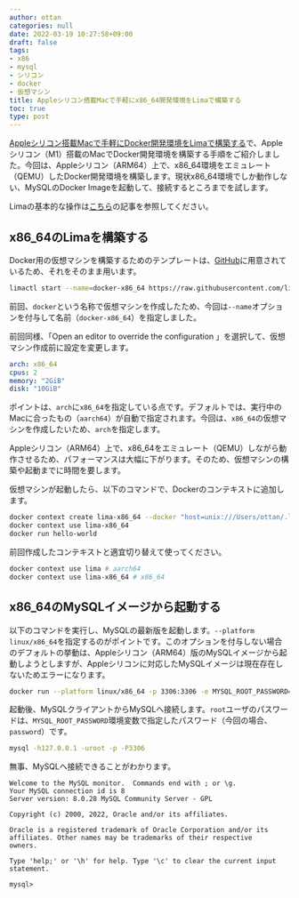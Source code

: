 ```yaml
---
author: ottan
categories: null
date: 2022-03-19 10:27:58+09:00
draft: false
tags:
- x86
- mysql
- シリコン
- docker
- 仮想マシン
title: Appleシリコン搭載Macで手軽にx86_64開発環境をLimaで構築する
toc: true
type: post
---
```


[Appleシリコン搭載Macで手軽にDocker開発環境をLimaで構築する](/posts/2022/02/how-to-docker-lima-arm-mac/)で、Appleシリコン（M1）搭載のMacでDocker開発環境を構築する手順をご紹介しました。今回は、Appleシリコン（ARM64）上で、x86_64環境をエミュレート（QEMU）したDocker開発環境を構築します。現状x86_64環境でしか動作しない、MySQLのDocker Imageを起動して、接続するところまでを試します。

Limaの基本的な操作は[こちら](/posts/2022/02/how-to-docker-lima-arm-mac/)の記事を参照してください。

## x86_64のLimaを構築する

Docker用の仮想マシンを構築するためのテンプレートは、[GitHub](https://github.com/lima-vm/lima)に用意されているため、それをそのまま用います。

```zsh
limactl start --name=docker-x86_64 https://raw.githubusercontent.com/lima-vm/lima/master/examples/docker.yaml
```

前回、`docker`という名称で仮想マシンを作成したため、今回は`--name`オプションを付与して名前（`docker-x86_64`）を指定しました。

前回同様、「Open an editor to override the configuration
」を選択して、仮想マシン作成前に設定を変更します。

```yaml
arch: x86_64
cpus: 2
memory: "2GiB"
disk: "10GiB"
```

ポイントは、`arch`に`x86_64`を指定している点です。デフォルトでは、実行中のMacに合ったもの（`aarch64`）が自動で指定されます。今回は、`x86_64`の仮想マシンを作成したいため、`arch`を指定します。

Appleシリコン（ARM64）上で、x86_64をエミュレート（QEMU）しながら動作させるため、パフォーマンスは大幅に下がります。そのため、仮想マシンの構築や起動までに時間を要します。

仮想マシンが起動したら、以下のコマンドで、Dockerのコンテキストに追加します。

```zsh
docker context create lima-x86_64 --docker "host=unix:///Users/ottan/.lima/docker/sock/docker.sock"
docker context use lima-x86_64
docker run hello-world
```

前回作成したコンテキストと適宜切り替えて使ってください。

```zsh
docker context use lima # aarch64
docker context use lima-x86_64 # x86_64
```

## x86_64のMySQLイメージから起動する

以下のコマンドを実行し、MySQLの最新版を起動します。`--platform linux/x86_64`を指定するのがポイントです。このオプションを付与しない場合のデフォルトの挙動は、Appleシリコン（ARM64）版のMySQLイメージから起動しようとしますが、Appleシリコンに対応したMySQLイメージは現在存在しないためエラーになります。

```zsh
docker run --platform linux/x86_64 -p 3306:3306 -e MYSQL_ROOT_PASSWORD=password mysql:latest
```

起動後、MySQLクライアントからMySQLへ接続します。`root`ユーザのパスワードは、`MYSQL_ROOT_PASSWORD`環境変数で指定したパスワード（今回の場合、`password`）です。

```zsh
mysql -h127.0.0.1 -uroot -p -P3306
```

無事、MySQLへ接続できることがわかります。

```
Welcome to the MySQL monitor.  Commands end with ; or \g.
Your MySQL connection id is 8
Server version: 8.0.28 MySQL Community Server - GPL

Copyright (c) 2000, 2022, Oracle and/or its affiliates.

Oracle is a registered trademark of Oracle Corporation and/or its
affiliates. Other names may be trademarks of their respective
owners.

Type 'help;' or '\h' for help. Type '\c' to clear the current input statement.

mysql>
```
